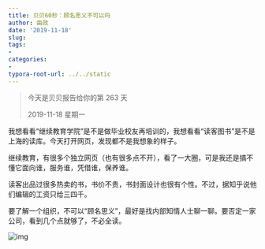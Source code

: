 ```yaml
---
title: 贝贝60秒：顾名思义不可以吗
author: 曲政
date: '2019-11-18'
slug: 
tags:
- 
categories:
- 
typora-root-url: ../../static
---
```


>   今天是贝贝报告给你的第 263 天
>
>   2019-11-18 星期一

 我想看看“继续教育学院”是不是做毕业校友再培训的，我想看看“读客图书”是不是上海的读库。今天打开网页，发现都不是我想象的样子。

继续教育，有很多个独立网页（也有很多点不开），看了一大圈，可是我还是搞不懂它面向谁，服务谁，凭借谁，保养谁。

读客出品过很多热卖的书，书价不贵，书封面设计也很有个性。不过，据知乎说他们编辑的工资只给三四千。

要了解一个组织，不可以“顾名思义”，最好是找内部知情人士聊一聊。要否定一家公司，看到几个点就够了，不必全读。

![img](https://mmbiz.qpic.cn/mmbiz_png/5d0nSSGWXJtO4Aq48Zyl0D0B52mmtuULnKXzicUMLrAU1ZD5MNo4PwmicIqOuxURttYodyBPnibbq0vmyBQeoRABA/640?wx_fmt=png)


